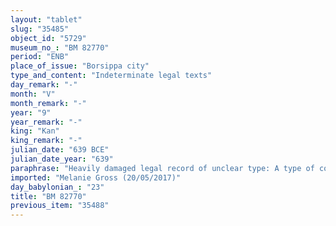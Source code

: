 ```yaml
---
layout: "tablet"
slug: "35485"
object_id: "5729"
museum_no_: "BM 82770"
period: "ENB"
place_of_issue: "Borsippa city"
type_and_content: "Indeterminate legal texts"
day_remark: "-"
month: "V"
month_remark: "-"
year: "9"
year_remark: "-"
king: "Kan"
king_remark: "-"
julian_date: "639 BCE"
julian_date_year: "639"
paraphrase: "Heavily damaged legal record of unclear type: A type of contract between <strong>A<sub>1</sub></strong> and <strong>A<sub>2</sub></strong> and <strong>B</strong> concerning land. Witnesses and the scribe.<br /> <br /> <strong>A<sub>1</sub></strong> = &Scaron;irikti; <strong>A<sub>2</sub></strong> = Nab&ucirc;-zēru-ibni; <strong>B</strong> = Eribāya; Scribe = &Scaron;iriktu//Nappahu"
imported: "Melanie Gross (20/05/2017)"
day_babylonian_: "23"
title: "BM 82770"
previous_item: "35488"
---
```

